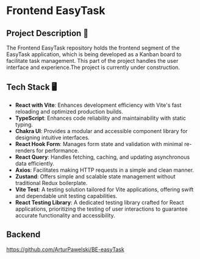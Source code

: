# Frontend EasyTask

## Project Description 📝

The Frontend EasyTask repository holds the frontend segment of the EasyTask application, which is being developed as a Kanban board to facilitate task management. This part of the project handles the user interface and experience.The project is currently under construction.

## Tech Stack 🖥️

- **React with Vite**: Enhances development efficiency with Vite's fast reloading and optimized production builds.
- **TypeScript**: Enhances code reliability and maintainability with static typing.
- **Chakra UI**: Provides a modular and accessible component library for designing intuitive interfaces.
- **React Hook Form**: Manages form state and validation with minimal re-renders for performance.
- **React Query**: Handles fetching, caching, and updating asynchronous data efficiently.
- **Axios**: Facilitates making HTTP requests in a simple and clean manner.
- **Zustand**: Offers simple and scalable state management without traditional Redux boilerplate.
- **Vite Test**: A testing solution tailored for Vite applications, offering swift and dependable unit testing capabilities.
- **React Testing Library**: A dedicated testing library crafted for React applications, prioritizing the testing of user interactions to guarantee accurate functionality and accessibility.

## Backend

https://github.com/ArturPawelski/BE-easyTask
